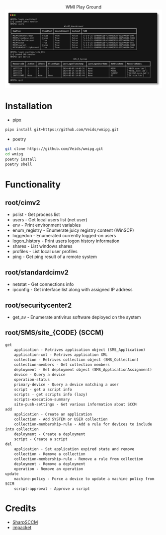 <p align=center>
  <br>
  <span>WMI Play Ground</span>
  <br>
  <img src="images/preview.png"/>
</p>

# Installation

* pipx

```bash
pipx install git+https://github.com/Veids/wmipg.git
```

* poetry

```bash
git clone https://github.com/Veids/wmipg.git 
cd wmipg
poetry install
poetry shell
```

# Functionality

## root/cimv2

* pslist - Get process list
* users - Get local users list (net user)
* env - Print environment variables
* enum_registry - Enumerate juicy registry content (WinSCP)
* loggedon - Enumerated currently logged-on users
* logon_history - Print users logon history information
* shares - List windows shares
* profiles - List local user profiles
* ping - Get ping result of a remote system

## root/standardcimv2

* netstat - Get connections info
* ipconfig - Get interface list along with assigned IP address

## root/securitycenter2

* get_av - Enumerate antivirus software deployed on the system

## root/SMS/site_{CODE} (SCCM)

```
get
    application - Retrives application object (SMS_Application)
    application-xml - Retrives application XML
    collection - Retrives collection object (SMS_Collection)
    collection-members - Get collection members
    deployment - Get deployment object (SMS_ApplicationAssignment)
    device - Query a device
    operation-status
    primary-device - Query a device matching a user
    script - get a script info
    scripts - get scripts info (lazy)
    scripts-execution-summary
    site-push-settings - Get various information about SCCM
add
    application - Create an application
    collection - Add SYSTEM or USER collection
    collection-membership-rule - Add a rule for devices to include into collection
    deployment - Create a deployment
    script - Create a script
del
    application - Set application expired state and remove
    collection - Remove a collection
    collection-membership-rule - Remove a rule from collection
    deployment - Remove a deployment
    operation - Remove an operation
update
    machine-policy - Force a device to update a machine policy from SCCM
    script-approval - Approve a script
```

# Credits

* [SharpSCCM](https://github.com/Mayyhem/SharpSCCM)
* [impacket](https://github.com/fortra/impacket)
